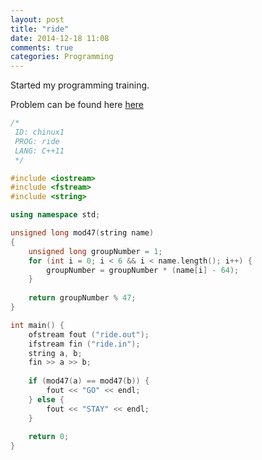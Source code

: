```yaml
---
layout: post
title: "ride"
date: 2014-12-18 11:08
comments: true
categories: Programming
---
```


Started my programming training.

Problem can be found here [here](http://cerberus.delosent.com:791/usacoprob2?a=rIDTCBDPpmd&S=ride)


~~~c++
/*
 ID: chinux1
 PROG: ride
 LANG: C++11
 */

#include <iostream>
#include <fstream>
#include <string>

using namespace std;

unsigned long mod47(string name)
{
    unsigned long groupNumber = 1;
    for (int i = 0; i < 6 && i < name.length(); i++) {
        groupNumber = groupNumber * (name[i] - 64);
    }
    
    return groupNumber % 47;
}

int main() {
    ofstream fout ("ride.out");
    ifstream fin ("ride.in");
    string a, b;
    fin >> a >> b;
    
    if (mod47(a) == mod47(b)) {
        fout << "GO" << endl;
    } else {
        fout << "STAY" << endl;
    }
    
    return 0;
}


~~~